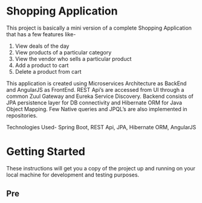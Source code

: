# Shopping Application
This project is basically a mini version of a complete Shopping Application that has a few features like-
1. View deals of the day
2. View products of a particular category
3. View the vendor who sells a particular product
4. Add a product to cart
5. Delete a product from cart

This application is created using Microservices Architecture as BackEnd and AngularJS as FrontEnd. 
REST Api’s are accessed from UI through a common Zuul Gateway and Eureka Service Discovery. 
Backend consists of JPA persistence layer for DB connectivity and Hibernate ORM for Java Object Mapping.
Few Native queries and JPQL’s are also implemented in repositories. 

Technologies Used-
Spring Boot, REST Api, JPA, Hibernate ORM, AngularJS 

# Getting Started
These instructions will get you a copy of the project up and running on your local machine for development and testing purposes.

## Pre
